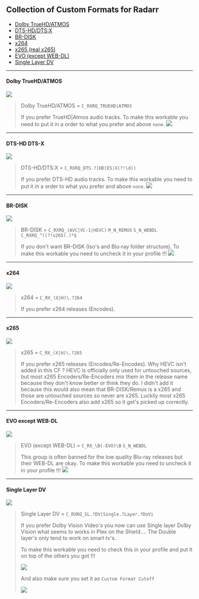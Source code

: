 ## Collection of Custom Formats for Radarr


- [Dolby TrueHD/ATMOS](#dolby-truehd/atmos)
- [DTS-HD/DTS:X](#dts-hd-dts-x)
- [BR-DISK](#br-disk)
- [x264](#x264)
- [x265 (real x265)](#x265)
- [EVO (except WEB-DL)](#evo-except-web-dl)
- [Single Layer DV](#single-layer-dv)

------
#### Dolby TrueHD/ATMOS

![](images/image-20200307121755593.png)

> Dolby TrueHD/ATMOS = `C_RXRQ_TRUEHD|ATMOS`
>
> If you prefer TrueHD|Atmos audio tracks.
> To make this workable you need to put it in a order to what you prefer and above `none`.
> ![](images/image-20200307123344848.png)
------
#### DTS-HD DTS-X

![](images/image-20200307121910786.png)

> DTS-HD/DTS:X = `C_RXRQ_DTS.?(HD|ES|X(?!\d))`
>
> If you prefer DTS-HD audio tracks.
> To make this workable you need to put it in a order to what you prefer and above `none`.
> ![](images/image-20200307123344848.png)
------
#### BR-DISK

![](images/image-20200307121221123.png)

> BR-DISK = `C_RXRQ_(AVC|VC-1|HEVC)` `M_N_REMUX` `S_N_WEBDL` `C_RXRQ_^((?!x265).)*$`
>
> If you don't want BR-DISK (Iso's and Blu-ray folder structure).
> To make this workable you need to uncheck it in your profile !!!
> ![](images/image-20200307123131923.png)
------
#### x264

![](images/image-20200307121316716.png)

> x264 = `C_RX_(X|H)\.?264`
>
> If you prefer x264 releases (Encodes).
------
#### x265
![](images/image-20200307121406542.png)

> x265 = `C_RX_(X|H)\.?265`
>
> If you prefer x265 releases (Encodes/Re-Encodes).
> Why HEVC isn't added in this CF ?
> HEVC is officially only used for untouched sources, but most x265 Encoders/Re-Encoders mix them in the release name because they don't know better or think they do.
> I didn't add it because this would also mean that BR-DISK/Remux is a x265 and those are untouched sources so never are x265.
> Luckily most x265 Encoders/Re-Encoders also add x265 so it get's picked up correctly.
------
#### EVO except WEB-DL

![](images/image-20200307121133057.png)

> EVO (except WEB-DL) = `C_RX_\B(-EVO)\B` `S_N_WEBDL`
>
> This group is often banned for the low quality Blu-ray releases but their WEB-DL are okay.
> To make this workable you need to uncheck it in your profile !!!
> ![](images/image-20200307123503158.png)

------

#### Single Layer DV

![](images/image-20200517185154185.png)

>Single Layer DV = `C_RXRQ_SL.?DV|Single.?Layer.?DoVi`
>
>If you prefer Dolby Vision Video's you now can use Single layer Dolby Vision what seems to works in Plex on the Shield.... The Double layer's only tend to work on smart tv's.
>
>To make this workable you need to check this in your profile and put it on top of the others you got !!!
>
>![](images/image-20200517185901176.png)
>
>And also make sure you set it as `Custom Format Cutoff`
>
>![](images/image-20200517190028898.png)

